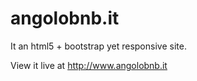 # angolobnb.it

It an html5 + bootstrap yet responsive site.

View it live at http://www.angolobnb.it
